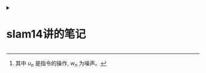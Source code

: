 <details> 
<summary>

# slam14讲的笔记
</summary>

<details>
<summary>

ch1

</summary>

介绍[slam问题](https://zh.m.wikipedia.org/wiki/%E5%90%8C%E6%97%B6%E5%AE%9A%E4%BD%8D%E4%B8%8E%E5%9C%B0%E5%9B%BE%E6%9E%84%E5%BB%BA)(同时定位与建图)

一个slam系统分为以下几个模块：

- 视觉里程计
- 后端优化
- 建图
- 回环检测
---
本书分为两个部分：
- 数学部分
    * 介绍模块
    * 三维刚体运动
    * 李群和李代数
    * 相机模型
    * 非线性优化（ceres库和g2o库的使用

- 应用
    * > 第七讲讲了基于特征点法的视觉里程计，包括特征点提取和匹配，对极几何约束的计算，PnP, ICP。 本讲主要讲述如何计算相邻两帧的运动。
    * > 第八讲讲了基于直接法的视觉里程计，包括光流和直接法的实现，借此计算两个图像之家难得运动估计。

    * > 第九讲是对七八讲中涉及到的Bundle Adjustment(BA)的深入讨论，利用稀疏性加速求解
    
    * > 第十讲是介绍位姿图，包括SE(3)和Sim(3)

    * > 第十一讲通过以词袋方法为主的回环检测，使用DBoW3书写训练和回环程序

    * > 第十二讲为地图构建(建图)

    * > 第十三讲是工程实践，本人基于手边传感器魔改了一些，即[coolslam](https://github.com/Tabbleman/coolslam)ps:还未完成:-(

    * > 第十四讲介绍了一些非常好用的开源slam
 ---
> 笔记中的数学表示：

$a = b$
---
> 笔记中代码块表示：
````cpp

/**
 *
 *Filename: readme.md
 *Created in 2023/01/22 15:31:52
 *Author: tabbleman
 *
 */
#include <bits/stdc++.h>
using namespace std;


int main(int argc,char** argv){
    cin.tie(0);
    

    return 0;
}

````
</details>
<!--  -->
<details>
<summary>

ch2

</summary>

* 传感器部分：
    1. > 单目相机.通过二维的形式记录三维信息。好处：便宜。坏处：单张图片无法获得深度信息，以及其中的尺度（如近处的楼模型和远处高楼看上去一样）的不确定。因此需要再相机的移动中恢复其结构(structure)
    2. > 双目和深度相机：双目可以通过视差计算每个像素的深度（有时候不是那么可靠），而深度相机（rgbd）可以直接测出每个像素的距离。好处：双目可以勉勉强强得到像素的深度信息，rgbd可以获得可靠的深度信息。缺点：比较贵。
    

* 经典的slam框架:
    > ![alt](../../images/slam-framework.png)

    ### 其中
    1. 传感器信息读取再vslam主要是color images(有时候会有depth images)
    2. [前端视觉里程计](#ch7)用来估算相邻图像间相机的运动和局部地图。
    3. [后端（非线性）优化](#ch9)接受前端返回的相机位姿和回环信息，进行优化（or拟合？）
    4. [回环检测](#ch11)判断机器人是否到达过前面的位置，如果到检测回环，将信息传到后端。
    5. [建图](#ch12)根据估计的轨迹进行建图。

> 视觉里程计：不同于人，计算机所获得的图像是一个个矩阵，要如何从中确定相机的运动？假设获得了两个图像之间的运动，那么整个slam问题就解决了?Unfortunately如果真的是那样就太好了，但是视觉里程计自带*漂移*。如下图：

![Drift](../../images/drift.png)
> 由此可以看出当前计算的误差会带到之后的误差中，所以需要后端优化和回环检测.
---
> 后端优化：由于所有观测的数据都会加上一个噪声（真实值不可测），而由于里程计是处理相邻帧的运动，那么误差就会带到下一个去。后端的工作就是从带有噪声的数据中估计整个系统的状态，以及下一个状态的估计值有多不确定---即最大后验估计。此部分主要涉及滤波算法和非线性优化。


---
> 回环检测。为了解决上述所说的*漂移*问题，引入了回环检测。如果当相机发现自己走回了原来位置（检测到回环），那么就把自己起始位置和当前位置拉到一块，从而减少*漂移*的部分。

---

> 建图。
* 度量图
    - 稀疏图 由路标组成的图。
    - 稠密图 包含大多数细节的图
* 拓扑图： 参见地铁。

---

<details>
<summary>

## slam问题的数学描述

</summary>


> 由于相机是一张一张拍的，那么传感器所传回的数据就是离散的数据（假设由n张图片）:

$$pic_1,pic_2,\cdots,pic_n$$

> 那么用x表示相机当前位置信息：

$$x_1,x_2,\cdots,x_n$$

> 地图方面，不妨假设由k个路标y组成：

$$y_1,y_2,\cdots,y_n$$

> 那么描述整个slam问题就变成了：

* 解决运动问题，$x_{t-1}$如何运动到$x_t$
* 解决观测问题，在t时刻$x_i$处探测到$y_j$路标.

> 对于运动问题，可以自身传感器对其操作$u_t$推算出其运动：

$ x_n = f(x_{n-1},u_n,w_n)$[^1]

[^1]:其中 $u_n$ 是指令的操作,  $w_n$ 为噪声。

> 对于观测问题


</details>

[cmake 使用](../../tutorial/cmake/readme.md)


</details>
<!--======================-->

<details>
<summary>

math part

</summary>




<details>
<summary>

ch3三维刚体运动(不是三体运动)

</summary>

> 作为一个三维生物：我可以通过我所在经纬度和海拔来描述我现在的位置，以及脸的朝向来描述我现在的位姿。

> 其中的经纬度在数学上可以通过坐标来表示。在给定空间中: 


</details>
<!--  -->
<details>
<summary>

ch4

</summary>



</details>
<!--  -->
<details>
<summary>

ch5

</summary>


</details>

<details>
<summary>

ch6

</summary>

<!--  -->

</details>

</details>

<!-------------->

<details>
<summary>

practice

</summary>

<details name="ch7">
<summary>

ch7

</summary>




</details>
<!--  -->
<details>
<summary>

ch8

</summary>


</details>
<!--  -->
<details name="ch9">
<summary>

ch9

</summary>


</details>
<details>
<summary>

ch10

</summary>


</details>
<!--  -->
<details name="ch11">
<summary>

ch11

</summary>


</details>
<details>
<summary>

ch12

</summary>


</details>
<!--  -->
<details>
<summary>

ch13

</summary>


</details>
<!--  -->
<details>
<summary>

ch14

</summary>


</details>

</details>

</details>


